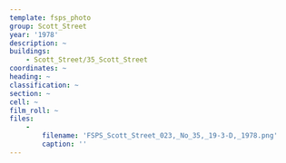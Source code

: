 ```yaml
---
template: fsps_photo
group: Scott_Street
year: '1978'
description: ~
buildings:
    - Scott_Street/35_Scott_Street
coordinates: ~
heading: ~
classification: ~
section: ~
cell: ~
film_roll: ~
files:
    -
        filename: 'FSPS_Scott_Street_023,_No_35,_19-3-D,_1978.png'
        caption: ''
---
```

